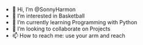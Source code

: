 - 👋 Hi, I’m @SonnyHarmon
- 👀 I’m interested in Basketball
- 🌱 I’m currently learning Programming with Python
- 💞️ I’m looking to collaborate on Projects
- 📫 How to reach me: use your arm and reach

<!---
SonnyHarmon/SonnyHarmon is a ✨ special ✨ repository because its `README.md` (this file) appears on your GitHub profile.
You can click the Preview link to take a look at your changes.
--->
